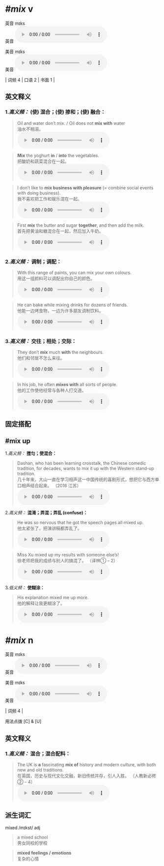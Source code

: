 # ***\#mix*** v
英音 mɪks  
英音
<audio src="./media/mix-B.aac" controls="controls"></audio>

美音 mɪks  
美音
<audio src="./media/mix.aac" controls="controls"></audio>



| 词频 4 | 口语 2 | 书面 1 |  

英文释义
---
### 1.*高义频：* **(使) 混合；(使) 掺和；(使) 融合：**  

 > Oil and water don’t mix. / Oil does not **mix with** water  
 > 油水不相溶。    
<audio src="./media/mix-1.aac" controls="controls"></audio>

 > **Mix** the yoghurt **in** / **into** the vegetables.   
 > 把酸奶和蔬菜混合在一起。    
<audio src="./media/mix-3.aac" controls="controls"></audio>

 > I don’t like to **mix business with pleasure** (= combine social events with doing business).  
 > 我不喜欢把工作和娱乐混在一起。    
<audio src="./media/I don’t like to mix_AAC.aac" controls="controls"></audio>

 > First **mix** the butter and sugar **together**, and then add the milk.   
 > 首先把黄油和糖混合在一起，然后加入牛奶。    
<audio src="./media/mix-5.aac" controls="controls"></audio>

### 2.*高义频：* **调制；调配：**  

 > With this range of paints, you can mix your own colours.   
 > 用这一组颜料可以调配出你自己的颜色。    
<audio src="./media/mix-6.aac" controls="controls"></audio>

 > He can bake while mixing drinks for dozens of friends.   
 > 他能一边烤食物，一边为许多朋友调制饮料。    
<audio src="./media/mix-7.aac" controls="controls"></audio>

### 3.*高义频：* **交往；相处；交际：**  

 > They don’t **mix** much **with** the neighbours.  
 > 他们和邻居不怎么来往。    
<audio src="./media/mix-8.aac" controls="controls"></audio>

 > In his job, he often **mixes with** all sorts of people.  
 > 他的工作使他经常与各种人打交道。    
<audio src="./media/In his job, he often mixes _AAC.aac" controls="controls"></audio>


固定搭配
---
## \#mix up
1.*高义频：* **搅匀；使混合：**  

 > Dashan, who has been learning crosstalk, the Chinese comedic tradition, for decades, wants to mix it up with the Western stand-up tradition.  
 > 几十年来，大山一直在学习相声这一中国传统的喜剧形式，想把它与西方单口相声结合起来。  （2016 江苏）  
<audio src="./media/mix50.aac" controls="controls"></audio>

2.*高义频：* **混淆；弄混；弄乱 (confuse)：**  

 > He was so nervous that he got the speech pages all mixed up.  
 > 他太紧张了，把演讲稿都弄乱了。    
<audio src="./media/He was so nervous that _AAC.aac" controls="controls"></audio>

 > Miss Xu mixed up my results with someone else’s!  
 > 徐老师把我的成绩与别人的搞混了。  （译林① – 2）  
<audio src="./media/mix-12.aac" controls="controls"></audio>

3.*低义频：* **使糊涂：**  

 > His explanation mixed me up more.  
 > 他的解释让我更糊涂了。    
<audio src="./media/His explanation mixed_AAC.aac" controls="controls"></audio>


# ***\#mix*** n
英音 mɪks  
英音
<audio src="./media/mix-B.aac" controls="controls"></audio>

美音 mɪks  
美音
<audio src="./media/mix.aac" controls="controls"></audio>



| 词频 4 |  

用法点拨  [C] & [U]

英文释义
---
### 1.*高义频：* **混合；混合配料：**  

 > The UK is **a** fascinating **mix of** history and modern culture, with both new and old traditions.  
 > 在英国，历史与现代文化交融，新旧传统并存，引人入胜。  （人教新必修② – 4）  
<audio src="./media/The UK is a fascinating mix of history and modern culture2_AAC.aac" controls="controls"></audio>


派生词汇
---
mixed /mɪkst/ adj   
 > a mixed school  
 > 男女同校的学校    

 > **mixed feelings / emotions**  
 > 复杂的心情    



